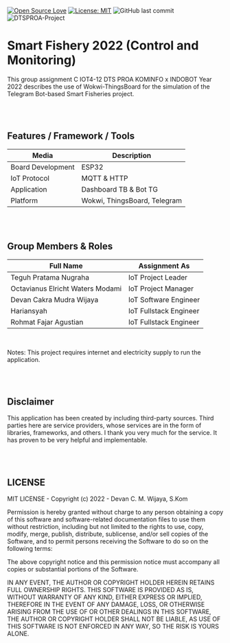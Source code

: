 [![Open Source Love](https://badges.frapsoft.com/os/v1/open-source.svg?style=flat)](https://github.com/ellerbrock/open-source-badges/)
[![License: MIT](https://img.shields.io/badge/License-MIT-blue.svg?logo=github&color=%23F7DF1E)](https://opensource.org/licenses/MIT)
![GitHub last commit](https://img.shields.io/github/last-commit/devancakra/Simulation-Wokwi-ThingsBoard-Smart-Fishery-With-Bot-Telegram)
![DTSPROA-Project](https://img.shields.io/badge/Project-Digital%20Talent%20Scholarship%20Professional%20Academy%20-%2D%20KOMINFO-light.svg?style=flat&logo=arduino&logoColor=white&color=%23F7DF1E)

# Smart Fishery 2022 (Control and Monitoring)
This group assignment C IOT4-12 DTS PROA KOMINFO x INDOBOT Year 2022 describes the use of Wokwi-ThingsBoard for the simulation of the Telegram Bot-based Smart Fisheries project.

<br/><br/>

## Features / Framework / Tools
| Media | Description |
| --- | --- |
| Board Development | ESP32 |
| IoT Protocol | MQTT & HTTP |
| Application | Dashboard TB & Bot TG |
| Platform | Wokwi, ThingsBoard, Telegram |

<br/><br/>

## Group Members & Roles
| Full Name | Assignment As |
| --- | --- |
| Teguh Pratama Nugraha | IoT Project Leader |
| Octavianus Elricht Waters Modami | IoT Project Manager |
| Devan Cakra Mudra Wijaya | IoT Software Engineer |
| Hariansyah | IoT Fullstack Engineer |
| Rohmat Fajar Agustian | IoT Fullstack Engineer |

<br/>

Notes: This project requires internet and electricity supply to run the application.

<br/><br/>

## Disclaimer
This application has been created by including third-party sources. Third parties here are service providers, whose services are in the form of libraries, frameworks, and others. I thank you very much for the service. It has proven to be very helpful and implementable.

<br/><br/>

## LICENSE
MIT LICENSE - Copyright (c) 2022 - Devan C. M. Wijaya, S.Kom

Permission is hereby granted without charge to any person obtaining a copy of this software and software-related documentation files to use them without restriction, including but not limited to the rights to use, copy, modify, merge, publish, distribute, sublicense, and/or sell copies of the Software, and to permit persons receiving the Software to do so on the following terms:

The above copyright notice and this permission notice must accompany all copies or substantial portions of the Software.

IN ANY EVENT, THE AUTHOR OR COPYRIGHT HOLDER HEREIN RETAINS FULL OWNERSHIP RIGHTS. THIS SOFTWARE IS PROVIDED AS IS, WITHOUT WARRANTY OF ANY KIND, EITHER EXPRESS OR IMPLIED, THEREFORE IN THE EVENT OF ANY DAMAGE, LOSS, OR OTHERWISE ARISING FROM THE USE OF OR OTHER DEALINGS IN THIS SOFTWARE, THE AUTHOR OR COPYRIGHT HOLDER SHALL NOT BE LIABLE, AS USE OF THIS SOFTWARE IS NOT ENFORCED IN ANY WAY, SO THE RISK IS YOURS ALONE.
